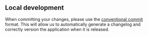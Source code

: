 ## Local development

When committing your changes, please use the
[conventional commit](https://www.conventionalcommits.org/en/v1.0.0/#summary)
format. This will allow us to automatically generate a changelog and correctly
version the application when it is released.
